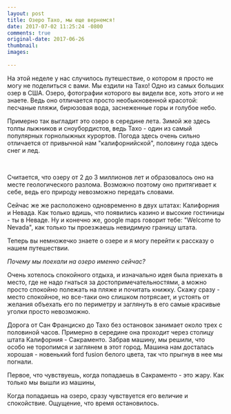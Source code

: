 ```yaml
---
layout: post
title: Озеро Тахо, мы еще вернемся!
date: 2017-07-02 11:25:24 -0800
comments: true
original-date: 2017-06-26
thumbnail: 
images:
 
---
```


На этой неделе у нас случилось путешествие, о котором я просто не могу не поделиться с вами. Мы ездили на Тахо! Одно из самых больших озер в США. Озеро, фотографии которого вы видели все, хоть этого и не знаете. Ведь оно отличается просто необыкновенной красотой: песчаные пляжи, бирюзовая вода, заснеженные горы и голубое небо.

Примерно так выгладит это озеро в середине лета. Зимой же здесь толпы лыжников и сноубордистов, ведь Тахо - один из самый популярных горнолыжных курортов. Погода здесь очень сильно отличается от привычной нам "калифорнийской", половину года здесь снег и лед. 
<!--separate--> 
 
Считается, что озеру от 2 до 3 миллионов лет и образовалось оно на месте геологического разлома. Возможно поэтому оно притягивает к себе, ведь его природу невозможно передать словами. 

 Сейчас же же расположено одновременно в двух штатах: Калифорния и Невада. Как только вдишь, что появились казино и высокие гостиницы - ты в Неваде. Ну и конечно же, google maps говорит тебе: "Welcome to Nevada", как только ты проезжаешь невидимую границу штата. 

 Теперь вы немножечко знаете о озере и я могу перейти к рассказу о нашем путешествии. 

 *Почему мы поехали на озеро именно сейчас?* 

Очень хотелось спокойного отдыха, и  изначально идея была приехать в место, где не надо гнаться за достопримечательностями, а можно просто спокойно полежать на пляже и почитать книжку. Скажу сразу - место спокойное, но все-таки оно слишком потрясает, и устоять от желания объехать его по периметру и заглянуть в его самые красивые уголки просто невозможно. 


Дорога от Сан Франциско до Тахо без остановок занимает около трех с половиной часов. Примерно в середине она проходит через столицу штата Калифорния - Сакраменто. Забрав машину, мы решили, что особо не торопимся и заглянем в этот город. 
Машина нам досталась хорошая - новенький ford fusion белого цвета, так что прыгнув в нее мы погнали.

Первое, что чувствуешь, когда попадаешь в Сакраменто - это жару. Как только мы вышли из машины,  



 Когда попадаешь на озеро, сразу чувствуется его величие и спокойствие. Ощущение, что время остановилось.
